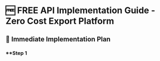 # 🆓 FREE API Implementation Guide - Zero Cost Export Platform

## 🎯 **Immediate Implementation Plan**

### **Step 1